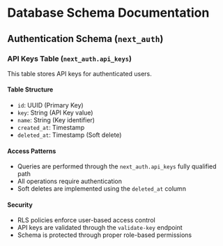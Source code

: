 # Database Schema Documentation

## Authentication Schema (`next_auth`)

### API Keys Table (`next_auth.api_keys`)

This table stores API keys for authenticated users.

#### Table Structure
- `id`: UUID (Primary Key)
- `key`: String (API Key value)
- `name`: String (Key identifier)
- `created_at`: Timestamp
- `deleted_at`: Timestamp (Soft delete)

#### Access Patterns
- Queries are performed through the `next_auth.api_keys` fully qualified path
- All operations require authentication
- Soft deletes are implemented using the `deleted_at` column

#### Security
- RLS policies enforce user-based access control
- API keys are validated through the `validate-key` endpoint
- Schema is protected through proper role-based permissions 